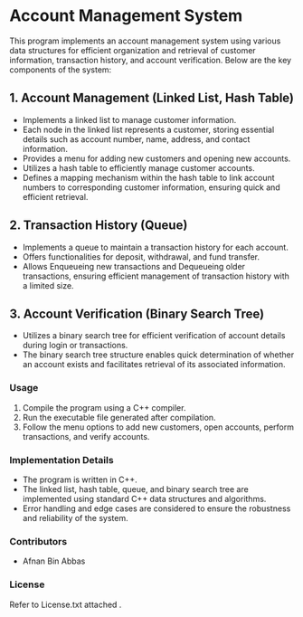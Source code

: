 # Account Management System

This program implements an account management system using various data structures for efficient organization and retrieval of customer information, transaction history, and account verification. Below are the key components of the system:

## 1. Account Management (Linked List, Hash Table)

- Implements a linked list to manage customer information.
- Each node in the linked list represents a customer, storing essential details such as account number, name, address, and contact information.
- Provides a menu for adding new customers and opening new accounts.
- Utilizes a hash table to efficiently manage customer accounts.
- Defines a mapping mechanism within the hash table to link account numbers to corresponding customer information, ensuring quick and efficient retrieval.

## 2. Transaction History (Queue)

- Implements a queue to maintain a transaction history for each account.
- Offers functionalities for deposit, withdrawal, and fund transfer.
- Allows Enqueueing new transactions and Dequeueing older transactions, ensuring efficient management of transaction history with a limited size.

## 3. Account Verification (Binary Search Tree)

- Utilizes a binary search tree for efficient verification of account details during login or transactions.
- The binary search tree structure enables quick determination of whether an account exists and facilitates retrieval of its associated information.

### Usage

1. Compile the program using a C++ compiler.
2. Run the executable file generated after compilation.
3. Follow the menu options to add new customers, open accounts, perform transactions, and verify accounts.

### Implementation Details

- The program is written in C++.
- The linked list, hash table, queue, and binary search tree are implemented using standard C++ data structures and algorithms.
- Error handling and edge cases are considered to ensure the robustness and reliability of the system.

### Contributors
- Afnan Bin Abbas

### License

Refer to License.txt attached
.